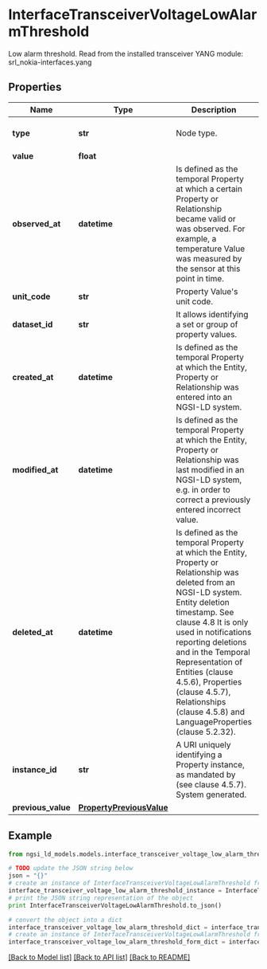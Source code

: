 # InterfaceTransceiverVoltageLowAlarmThreshold

Low alarm threshold.  Read from the installed transceiver  YANG module: srl_nokia-interfaces.yang 

## Properties

Name | Type | Description | Notes
------------ | ------------- | ------------- | -------------
**type** | **str** | Node type.  | [optional] [default to 'Property']
**value** | **float** |  | 
**observed_at** | **datetime** | Is defined as the temporal Property at which a certain Property or Relationship became valid or was observed. For example, a temperature Value was measured by the sensor at this point in time.  | [optional] 
**unit_code** | **str** | Property Value&#39;s unit code.  | [optional] 
**dataset_id** | **str** | It allows identifying a set or group of property values.  | [optional] 
**created_at** | **datetime** | Is defined as the temporal Property at which the Entity, Property or Relationship was entered into an NGSI-LD system.  | [optional] [readonly] 
**modified_at** | **datetime** | Is defined as the temporal Property at which the Entity, Property or Relationship was last modified in an NGSI-LD system, e.g. in order to correct a previously entered incorrect value.  | [optional] [readonly] 
**deleted_at** | **datetime** | Is defined as the temporal Property at which the Entity, Property or Relationship was deleted from an NGSI-LD system.  Entity deletion timestamp. See clause 4.8 It is only used in notifications reporting deletions and in the Temporal Representation of Entities (clause 4.5.6), Properties (clause 4.5.7), Relationships (clause 4.5.8) and LanguageProperties (clause 5.2.32).  | [optional] [readonly] 
**instance_id** | **str** | A URI uniquely identifying a Property instance, as mandated by (see clause 4.5.7). System generated.  | [optional] [readonly] 
**previous_value** | [**PropertyPreviousValue**](PropertyPreviousValue.md) |  | [optional] 

## Example

```python
from ngsi_ld_models.models.interface_transceiver_voltage_low_alarm_threshold import InterfaceTransceiverVoltageLowAlarmThreshold

# TODO update the JSON string below
json = "{}"
# create an instance of InterfaceTransceiverVoltageLowAlarmThreshold from a JSON string
interface_transceiver_voltage_low_alarm_threshold_instance = InterfaceTransceiverVoltageLowAlarmThreshold.from_json(json)
# print the JSON string representation of the object
print InterfaceTransceiverVoltageLowAlarmThreshold.to_json()

# convert the object into a dict
interface_transceiver_voltage_low_alarm_threshold_dict = interface_transceiver_voltage_low_alarm_threshold_instance.to_dict()
# create an instance of InterfaceTransceiverVoltageLowAlarmThreshold from a dict
interface_transceiver_voltage_low_alarm_threshold_form_dict = interface_transceiver_voltage_low_alarm_threshold.from_dict(interface_transceiver_voltage_low_alarm_threshold_dict)
```
[[Back to Model list]](../README.md#documentation-for-models) [[Back to API list]](../README.md#documentation-for-api-endpoints) [[Back to README]](../README.md)


